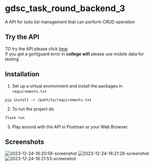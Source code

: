 # gdsc_task_round_backend_3
A API for todo list management that can perform CRUD operation

## Try the API
TO try the API please click [hear](http://amlanjsarmah.pythonanywhere.com/)  
If you get a gortiguard error in **college wifi** please use mobile data for testing

## Installation
1. Set up a virtual environment and install the packages in `requirements.txt`
```
pip install -r /path/to/requirements.txt
```
2. To run the project do
```
flask run
```
3. Play around with the API in Postman or your Web Browser.


## Screenshots
![2023-12-24-16:20:56-screenshot](https://github.com/AmlanJSarmah/gdsc_task_round_backend_3/assets/99042379/257de965-d18f-41f3-8b6c-6eecc766d4e0)
![2023-12-24-16:21:28-screenshot](https://github.com/AmlanJSarmah/gdsc_task_round_backend_3/assets/99042379/3e841421-089a-4007-93ca-868f60a83d8e)
![2023-12-24-16:21:53-screenshot](https://github.com/AmlanJSarmah/gdsc_task_round_backend_3/assets/99042379/cfbce93e-d423-48a3-8ed0-2ab3737fa2b5)
